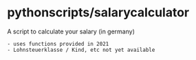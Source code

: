 # pythonscripts/salarycalculator
A script to calculate your salary (in germany)

```
- uses functions provided in 2021
- Lohnsteuerklasse / Kind, etc not yet available
```